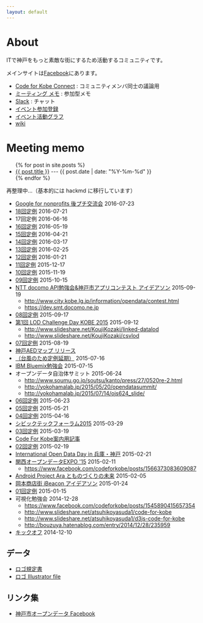 ```yaml
---
layout: default
---
```


# About

ITで神戸をもっと素敵な街にするため活動するコミュニティです。

メインサイトは[Facebook](https://www.facebook.com/codeforkobe)にあります。

* [Code for Kobe Connect](https://www.facebook.com/groups/1536379276600668/) : コミュニティメンバ同士の議論用
* [ミーティング メモ](https://hackmd.io/c/S1sujZKzG) : 参加型メモ
* [Slack](https://codeforkobe.slack.com) : チャット
* [イベント参加登録](https://www.codeforamerica.org/brigade/Code-for-Kobe/checkin)
* [イベント活動グラフ](https://www.codeforamerica.org/brigade/Code-for-Kobe/attendance)
* [wiki](https://github.com/codeforkobe/codeforkobe.github.io/wiki)

# Meeting memo

<ul>
{% for post in site.posts %}
<li>
  <a class="post-link" href="{{ post.url }}">{{ post.title }}</a> ---
  <span class="post-meta">{{ post.date | date: "%Y-%m-%d" }}</span>
</li>
{% endfor %}
</ul>

再整理中…（基本的には hackmd に移行しています）

* [Google for nonprofits 後プチ交流会](https://www.facebook.com/events/1558468817788579/) 2016-07-23
* [18回定例](https://paper.dropbox.com/doc/Code-for-Kobe-18th-meeting--ADW2FWrO2Q~OxtRfCSOuXrzGAQ-K9yESFpFkJUkK3IATnD2o) 2016-07-21
* 17回定例 2016-06-16
* [16回定例](https://paper.dropbox.com/doc/Code-for-Kobe-16th-Meeting-fZGe1UhcNNLsqKVFhpGQ1) 2016-05-19
* [15回定例](https://github.com/codeforkobe/codeforkobe.github.io/wiki/15回定例) 2016-04-21
* [14回定例](https://github.com/codeforkobe/codeforkobe.github.io/wiki/14回定例) 2016-03-17
* [13回定例](https://github.com/codeforkobe/codeforkobe.github.io/wiki/13回定例) 2016-02-25
* [12回定例](https://github.com/codeforkobe/codeforkobe.github.io/wiki/12回定例) 2016-01-21
* [11回定例](https://github.com/codeforkobe/codeforkobe.github.io/wiki/11回定例) 2015-12-17
* [10回定例](https://github.com/codeforkobe/codeforkobe.github.io/wiki/10回定例) 2015-11-19
* [09回定例](https://github.com/codeforkobe/codeforkobe.github.io/wiki/09回定例) 2015-10-15
* [NTT docomo API勉強会&神戸市アプリコンテスト アイデアソン](https://www.facebook.com/events/743396319102136/) 2015-09-19
  * http://www.city.kobe.lg.jp/information/opendata/contest.html
  * https://dev.smt.docomo.ne.jp
* [08回定例](https://github.com/codeforkobe/codeforkobe.github.io/wiki/08回定例) 2015-09-17
* [第1回 LOD Challenge Day KOBE 2015](http://peatix.com/event/109163) 2015-09-12
  * http://www.slideshare.net/KoujiKozaki/linked-datalod
  * http://www.slideshare.net/KoujiKozaki/csvlod
* [07回定例](https://github.com/codeforkobe/codeforkobe.github.io/wiki/07回定例) 2015-08-19
* [神戸AEDマップ リリース](http://ponpoko1968.hatenablog.com/entry/2015/07/26/182108)
* [（台風のため定例延期）](https://www.facebook.com/events/1467406310242049/) 2015-07-16
* [IBM Bluemix勉強会](https://www.facebook.com/events/1425423084450308/) 2015-07-15
* オープンデータ自治体サミット 2015-06-24
  * http://www.soumu.go.jp/soutsu/kanto/press/27/0520re-2.html
  * http://yokohamalab.jp/2015/05/20/opendatasummit/
  * http://yokohamalab.jp/2015/07/14/ojs624_slide/
* [06回定例](https://github.com/codeforkobe/codeforkobe.github.io/wiki/06回定例) 2015-06-23
* [05回定例](https://github.com/codeforkobe/codeforkobe.github.io/wiki/05回定例) 2015-05-21
* [04回定例](https://github.com/codeforkobe/codeforkobe.github.io/wiki/04回定例) 2015-04-16
* [シビックテックフォーラム2015](http://civictechforum2015.peatix.com/) 2015-03-29
* [03回定例](https://github.com/codeforkobe/codeforkobe.github.io/wiki/03回定例) 2015-03-19
* [Code For Kobe案内用記事](http://blog.yukiohyama.com/2015/03/15/feel-codeforkobe/)
* [02回定例](https://github.com/codeforkobe/codeforkobe.github.io/wiki/02回定例) 2015-02-19
* [International Open Data Day in 兵庫・神戸](http://codeforkobe-3.peatix.com/) 2015-02-21
* [関西オープンデータEXPO '15](http://expo15.theodi.jp/) 2015-02-11
  * https://www.facebook.com/codeforkobe/posts/1566373083609087
* [Android Project Ara とものづくりの未来](http://codeforkobe-2.peatix.com/) 2015-02-05
* [岡本商店街 iBeacon アイデアソン](http://codeforkobe-1.peatix.com/) 2015-01-24
* [01回定例](https://github.com/codeforkobe/codeforkobe.github.io/wiki/01回定例) 2015-01-15
* 可視化勉強会 2014-12-28
  * https://www.facebook.com/codeforkobe/posts/1545890415657354
  * http://www.slideshare.net/atsuhikoyasuda1/code-for-kobe
  * http://www.slideshare.net/atsuhikoyasuda1/d3js-code-for-kobe
  * http://bouzuya.hatenablog.com/entry/2014/12/28/235959
* [キックオフ](https://github.com/codeforkobe/codeforkobe.github.io/wiki/キックオフ) 2014-12-10

## データ
* [ロゴ規定書](http://codeforkobe.github.io/logo/cfk_logo_spec.pdf)
* [ロゴ Illustrator file](http://codeforkobe.github.io/logo/cfk_logo_fix.ai)

## リンク集
* [神戸市オープンデータ Facebook](https://www.facebook.com/%E7%A5%9E%E6%88%B8%E5%B8%82%E3%82%AA%E3%83%BC%E3%83%97%E3%83%B3%E3%83%87%E3%83%BC%E3%82%BF-1015998728412821/)
